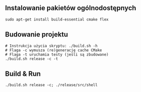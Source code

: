 ## Instalowanie pakietów ogólnodostępnych
```
sudo apt-get install build-essential cmake flex
```

## Budowanie projektu
```
# Instrukcja użycia skryptu: ./build.sh -h
# Flaga -c wymusza (re)generację cache CMake
# Flaga -t uruchamia testy (jeśli są zbudowane)
./build.sh release -c -t
```

## Build & Run
```
./build.sh release -c; ./release/src/shell
```
